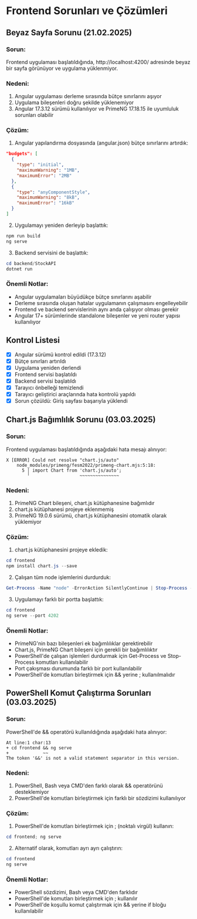 # Frontend Sorunları ve Çözümleri

## Beyaz Sayfa Sorunu (21.02.2025)

### Sorun:
Frontend uygulaması başlatıldığında, http://localhost:4200/ adresinde beyaz bir sayfa görünüyor ve uygulama yüklenmiyor.

### Nedeni:
1. Angular uygulaması derleme sırasında bütçe sınırlarını aşıyor
2. Uygulama bileşenleri doğru şekilde yüklenemiyor
3. Angular 17.3.12 sürümü kullanılıyor ve PrimeNG 17.18.15 ile uyumluluk sorunları olabilir

### Çözüm:
1. Angular yapılandırma dosyasında (angular.json) bütçe sınırlarını artırdık:
```json
"budgets": [
  {
    "type": "initial",
    "maximumWarning": "1MB",
    "maximumError": "2MB"
  },
  {
    "type": "anyComponentStyle",
    "maximumWarning": "8kB",
    "maximumError": "16kB"
  }
]
```

2. Uygulamayı yeniden derleyip başlattık:
```powershell
npm run build
ng serve
```

3. Backend servisini de başlattık:
```powershell
cd backend/StockAPI
dotnet run
```

### Önemli Notlar:
- Angular uygulamaları büyüdükçe bütçe sınırlarını aşabilir
- Derleme sırasında oluşan hatalar uygulamanın çalışmasını engelleyebilir
- Frontend ve backend servislerinin aynı anda çalışıyor olması gerekir
- Angular 17+ sürümlerinde standalone bileşenler ve yeni router yapısı kullanılıyor

## Kontrol Listesi
- [x] Angular sürümü kontrol edildi (17.3.12)
- [x] Bütçe sınırları artırıldı
- [x] Uygulama yeniden derlendi
- [x] Frontend servisi başlatıldı
- [x] Backend servisi başlatıldı
- [x] Tarayıcı önbelleği temizlendi
- [x] Tarayıcı geliştirici araçlarında hata kontrolü yapıldı
- [x] Sorun çözüldü: Giriş sayfası başarıyla yüklendi 

## Chart.js Bağımlılık Sorunu (03.03.2025)

### Sorun:
Frontend uygulaması başlatıldığında aşağıdaki hata mesajı alınıyor:
```
X [ERROR] Could not resolve "chart.js/auto"
    node_modules/primeng/fesm2022/primeng-chart.mjs:5:18:
      5 │ import Chart from 'chart.js/auto';
        ╵                   ~~~~~~~~~~~~~~~
```

### Nedeni:
1. PrimeNG Chart bileşeni, chart.js kütüphanesine bağımlıdır
2. chart.js kütüphanesi projeye eklenmemiş
3. PrimeNG 19.0.6 sürümü, chart.js kütüphanesini otomatik olarak yüklemiyor

### Çözüm:
1. chart.js kütüphanesini projeye ekledik:
```powershell
cd frontend
npm install chart.js --save
```

2. Çalışan tüm node işlemlerini durdurduk:
```powershell
Get-Process -Name "node" -ErrorAction SilentlyContinue | Stop-Process -Force
```

3. Uygulamayı farklı bir portta başlattık:
```powershell
cd frontend
ng serve --port 4202
```

### Önemli Notlar:
- PrimeNG'nin bazı bileşenleri ek bağımlılıklar gerektirebilir
- Chart.js, PrimeNG Chart bileşeni için gerekli bir bağımlılıktır
- PowerShell'de çalışan işlemleri durdurmak için Get-Process ve Stop-Process komutları kullanılabilir
- Port çakışması durumunda farklı bir port kullanılabilir
- PowerShell'de komutları birleştirmek için && yerine ; kullanılmalıdır

## PowerShell Komut Çalıştırma Sorunları (03.03.2025)

### Sorun:
PowerShell'de && operatörü kullanıldığında aşağıdaki hata alınıyor:
```
At line:1 char:13
+ cd frontend && ng serve
+             ~~
The token '&&' is not a valid statement separator in this version.
```

### Nedeni:
1. PowerShell, Bash veya CMD'den farklı olarak && operatörünü desteklemiyor
2. PowerShell'de komutları birleştirmek için farklı bir sözdizimi kullanılıyor

### Çözüm:
1. PowerShell'de komutları birleştirmek için ; (noktalı virgül) kullanın:
```powershell
cd frontend; ng serve
```

2. Alternatif olarak, komutları ayrı ayrı çalıştırın:
```powershell
cd frontend
ng serve
```

### Önemli Notlar:
- PowerShell sözdizimi, Bash veya CMD'den farklıdır
- PowerShell'de komutları birleştirmek için ; kullanılır
- PowerShell'de koşullu komut çalıştırmak için && yerine if bloğu kullanılabilir 